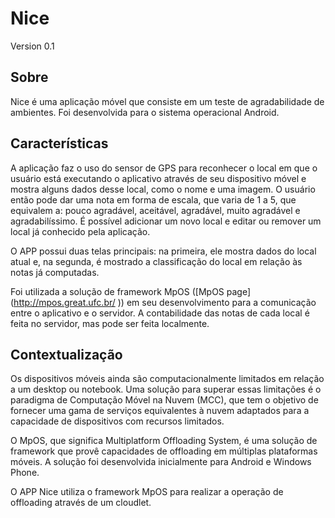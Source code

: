 # Nice

Version 0.1

Sobre
-----

Nice é uma aplicação móvel que consiste em um teste de agradabilidade de ambientes. Foi desenvolvida para o sistema operacional Android.

Características
---------------

A aplicação faz o uso do sensor de GPS para reconhecer o local em que o usuário está executando o aplicativo através de seu dispositivo móvel e mostra alguns dados desse local, como o nome e uma imagem. O usuário então pode dar uma nota em forma de escala, que varia de 1 a 5, que equivalem a: pouco agradável, aceitável, agradável, muito agradável e agradabilíssimo. É possível adicionar um novo local e editar ou remover um local já conhecido pela aplicação.

O APP possui duas telas principais: na primeira, ele mostra dados do local atual e, na segunda, é mostrado a classificação do local em relação às notas já computadas.

Foi utilizada a solução de framework MpOS ([MpOS page] (http://mpos.great.ufc.br/ )) em seu desenvolvimento para a comunicação entre o aplicativo e o servidor. A contabilidade das notas de cada local é feita no servidor, mas pode ser feita localmente.

Contextualização
----------------

Os dispositivos móveis ainda são computacionalmente limitados em relação a um desktop ou notebook. Uma solução para superar essas limitações é o paradigma de Computação Móvel na Nuvem (MCC), que tem o objetivo de fornecer uma gama de serviços equivalentes à nuvem adaptados para a capacidade de dispositivos com recursos limitados.

O MpOS, que significa Multiplatform Offloading System, é uma solução de framework que provê capacidades de offloading em múltiplas plataformas móveis. A solução foi desenvolvida inicialmente para Android e Windows Phone.

O APP Nice utiliza o framework MpOS para realizar a operação de offloading através de um cloudlet.
